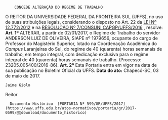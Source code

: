         CONCEDE ALTERAÇÃO DO REGIME DE TRABALHO  

 O REITOR DA UNIVERSIDADE FEDERAL DA FRONTEIRA SUL (UFFS), no uso de suas atribuições legais, considerando o disposto no Art. 22 da [LEI Nº 12.772/2012](http://www.planalto.gov.br/ccivil_03/_ato2011-2014/2012/lei/l12772.htm)  e na [RESOLUÇÃO Nº 7/CONSUNI CAPGP/UFFS/2016](https://www.uffs.edu.br/atos-normativos/resolucao/consunicapgp/2016-0007)  , resolve:   **Art. 1º** ALTERAR, a partir de 02/01/2017, o Regime de Trabalho do servidor ANDERSON LUIZ DE OLIVEIRA, SIAPE nº 1979656, ocupante do cargo de Professor do Magistério Superior, lotado na Coordenação Acadêmica do *Campus* Laranjeiras do Sul, do regime de 40 (quarenta) horas semanais de trabalho, em tempo integral, com dedicação exclusiva para o regime integral de 40 (quarenta) horas semanais de trabalho. (Processo: 23205.005400/2016-86).   **Art. 2º** Esta Portaria entra em vigor na data de sua publicação no Boletim Oficial da UFFS.      **Data do ato:** Chapecó-SC, 03 de maio de 2017.   
 

    Jaime Giolo   
 Reitor 

      Documento Histórico  [PORTARIA Nº 599/GR/UFFS/2017](https://www.uffs.edu.br/atos-normativos/portaria/gr/2017-0599/@@download/documento_historico)     
      
